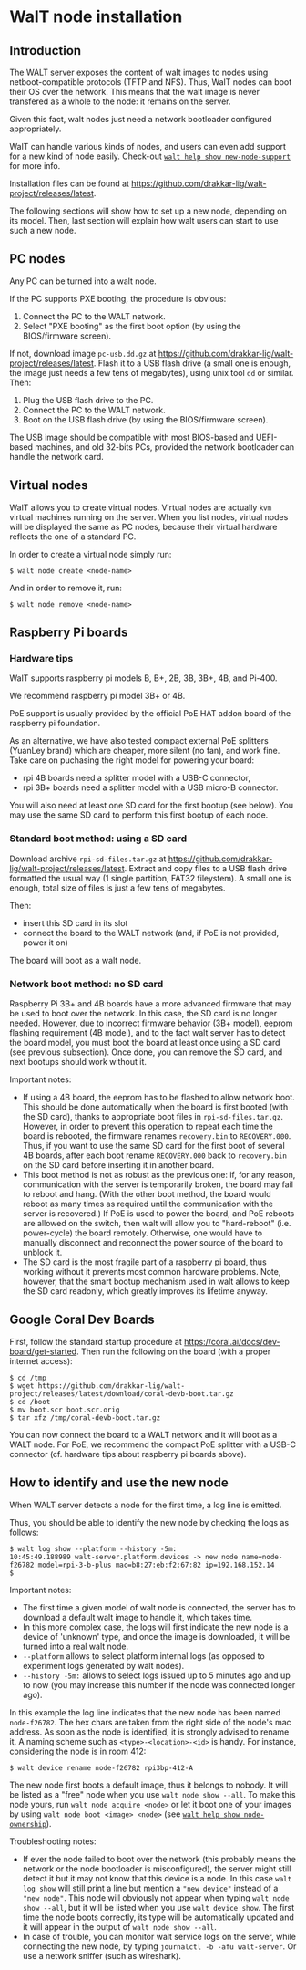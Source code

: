 
# WalT node installation

## Introduction

The WALT server exposes the content of walt images to nodes using netboot-compatible protocols (TFTP and NFS).
Thus, WalT nodes can boot their OS over the network.
This means that the walt image is never transfered as a whole to the node: it remains on the server.

Given this fact, walt nodes just need a network bootloader configured appropriately.

WalT can handle various kinds of nodes, and users can even add support for a new kind of
node easily. Check-out [`walt help show new-node-support`](new-node-support.md) for more info.

Installation files can be found at https://github.com/drakkar-lig/walt-project/releases/latest.

The following sections will show how to set up a new node, depending on its model.
Then, last section will explain how walt users can start to use such a new node.


## PC nodes

Any PC can be turned into a walt node.

If the PC supports PXE booting, the procedure is obvious:
1. Connect the PC to the WALT network.
2. Select "PXE booting" as the first boot option (by using the BIOS/firmware screen).

If not, download image `pc-usb.dd.gz` at https://github.com/drakkar-lig/walt-project/releases/latest.
Flash it to a USB flash drive (a small one is enough, the image just needs a few tens of megabytes),
using unix tool `dd` or similar. Then:
1. Plug the USB flash drive to the PC.
2. Connect the PC to the WALT network.
3. Boot on the USB flash drive (by using the BIOS/firmware screen).

The USB image should be compatible with most BIOS-based and UEFI-based machines, and old 32-bits PCs,
provided the network bootloader can handle the network card.


## Virtual nodes

WalT allows you to create virtual nodes. Virtual nodes are actually `kvm` virtual machines running
on the server. When you list nodes, virtual nodes will be displayed the same as PC nodes, because
their virtual hardware reflects the one of a standard PC.

In order to create a virtual node simply run:
```
$ walt node create <node-name>
```

And in order to remove it, run:
```
$ walt node remove <node-name>
```


## Raspberry Pi boards

### Hardware tips

WalT supports raspberry pi models B, B+, 2B, 3B, 3B+, 4B, and Pi-400.

We recommend raspberry pi model 3B+ or 4B.

PoE support is usually provided by the official PoE HAT addon board of the raspberry pi foundation.

As an alternative, we have also tested compact external PoE splitters (YuanLey brand) which are cheaper,
more silent (no fan), and work fine.
Take care on puchasing the right model for powering your board:
- rpi 4B boards need a splitter model with a USB-C connector,
- rpi 3B+ boards need a splitter model with a USB micro-B connector.

You will also need at least one SD card for the first bootup (see below). You may use the same SD card to
perform this first bootup of each node.


### Standard boot method: using a SD card

Download archive `rpi-sd-files.tar.gz` at https://github.com/drakkar-lig/walt-project/releases/latest.
Extract and copy files to a USB flash drive formatted the usual way (1 single partition, FAT32 fileystem).
A small one is enough, total size of files is just a few tens of megabytes.

Then:
* insert this SD card in its slot
* connect the board to the WALT network (and, if PoE is not provided, power it on)

The board will boot as a walt node.


### Network boot method: no SD card

Raspberry Pi 3B+ and 4B boards have a more advanced firmware that may be used to boot over the network.
In this case, the SD card is no longer needed. However, due to incorrect firmware behavior (3B+ model),
eeprom flashing requirement (4B model), and to the fact walt server has to detect the board model, you
must boot the board at least once using a SD card (see previous subsection).
Once done, you can remove the SD card, and next bootups should work without it.

Important notes:
* If using a 4B board, the eeprom has to be flashed to allow network boot. This should be done
  automatically when the board is first booted (with the SD card), thanks to appropriate boot files in
  `rpi-sd-files.tar.gz`. However, in order to prevent this operation to repeat each time the board is
  rebooted, the firmware renames `recovery.bin` to `RECOVERY.000`. Thus, if you want to use the same SD
  card for the first boot of several 4B boards, after each boot rename `RECOVERY.000` back to
  `recovery.bin` on the SD card before inserting it in another board.
* This boot method is not as robust as the previous one: if, for any reason, communication with
  the server is temporarily broken, the board may fail to reboot and hang. (With the other boot method,
  the board would reboot as many times as required until the communication with the server is recovered.)
  If PoE is used to power the board, and PoE reboots are allowed on the switch, then walt will allow you
  to "hard-reboot" (i.e. power-cycle) the board remotely. Otherwise, one would have to manually disconnect
  and reconnect the power source of the board to unblock it.
* The SD card is the most fragile part of a raspberry pi board, thus working without it prevents most
  common hardware problems. Note, however, that the smart bootup mechanism used in walt allows to keep
  the SD card readonly, which greatly improves its lifetime anyway.


## Google Coral Dev Boards

First, follow the standard startup procedure at https://coral.ai/docs/dev-board/get-started.
Then run the following on the board (with a proper internet access):
```
$ cd /tmp
$ wget https://github.com/drakkar-lig/walt-project/releases/latest/download/coral-devb-boot.tar.gz
$ cd /boot
$ mv boot.scr boot.scr.orig
$ tar xfz /tmp/coral-devb-boot.tar.gz
```

You can now connect the board to a WALT network and it will boot as a WALT node.
For PoE, we recommend the compact PoE splitter with a USB-C connector (cf. hardware tips about raspberry pi boards above).


## How to identify and use the new node

When WALT server detects a node for the first time, a log line is emitted.

Thus, you should be able to identify the new node by checking the logs as follows:
```
$ walt log show --platform --history -5m:
10:45:49.188989 walt-server.platform.devices -> new node name=node-f26782 model=rpi-3-b-plus mac=b8:27:eb:f2:67:82 ip=192.168.152.14
$
```

Important notes:
* The first time a given model of walt node is connected, the server has to download a default walt image to handle it, which takes time.
* In this more complex case, the logs will first indicate the new node is a device of 'unknown' type, and once the image is downloaded, it will be turned into a real walt node.
* `--platform` allows to select platform internal logs (as opposed to experiment logs generated by walt nodes).
* `--history -5m:` allows to select logs issued up to 5 minutes ago and up to now (you may increase this number
  if the node was connected longer ago).

In this example the log line indicates that the new node has been named `node-f26782`.
The hex chars are taken from the right side of the node's mac address.
As soon as the node is identified, it is strongly advised to rename it. A naming scheme
such as `<type>-<location>-<id>` is handy. For instance, considering the node is in room 412:
```
$ walt device rename node-f26782 rpi3bp-412-A
```

The new node first boots a default image, thus it belongs to nobody.
It will be listed as a "free" node when you use `walt node show --all`.
To make this node yours, run `walt node acquire <node>` or let it boot one of your images by using `walt node boot <image> <node>`
(see [`walt help show node-ownership`](node-ownership.md)).

Troubleshooting notes:
* If ever the node failed to boot over the network (this probably means the network or the node
  bootloader is misconfigured), the server might still detect it but it may not know that this device
  is a node. In this case `walt log show` will still print a line but mention a `"new device"`
  instead of a `"new node"`. This node will obviously not appear when typing `walt node show --all`, but
  it will be listed when you use `walt device show`.
  The first time the node boots correctly, its type will be automatically updated and it will appear
  in the output of `walt node show --all`.
* In case of trouble, you can monitor walt service logs on the server, while connecting the new node,
  by typing `journalctl -b -afu walt-server`. Or use a network sniffer (such as wireshark).

